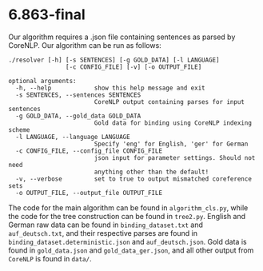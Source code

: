 # 6.863-final

Our algorithm requires a .json file containing sentences as parsed by CoreNLP. Our algorithm can be run as follows:

```
./resolver [-h] [-s SENTENCES] [-g GOLD_DATA] [-l LANGUAGE]
                [-c CONFIG_FILE] [-v] [-o OUTPUT_FILE]

optional arguments:
  -h, --help            show this help message and exit
  -s SENTENCES, --sentences SENTENCES
                        CoreNLP output containing parses for input sentences
  -g GOLD_DATA, --gold_data GOLD_DATA
                        Gold data for binding using CoreNLP indexing scheme
  -l LANGUAGE, --language LANGUAGE
                        Specify 'eng' for English, 'ger' for German
  -c CONFIG_FILE, --config_file CONFIG_FILE
                        json input for parameter settings. Should not need
                        anything other than the default!
  -v, --verbose         set to true to output mismatched coreference sets
  -o OUTPUT_FILE, --output_file OUTPUT_FILE
```

The code for the main algorithm can be found in `algorithm_cls.py`, while the code for the tree construction can be found in `tree2.py`. English and German raw data can be found in `binding_dataset.txt` and `auf_deutsch.txt`, and their respective parses are found in `binding_dataset.deterministic.json` and `auf_deutsch.json`. Gold data is found in `gold_data.json` and `gold_data_ger.json`, and all other output from `CoreNLP` is found in `data/`.


